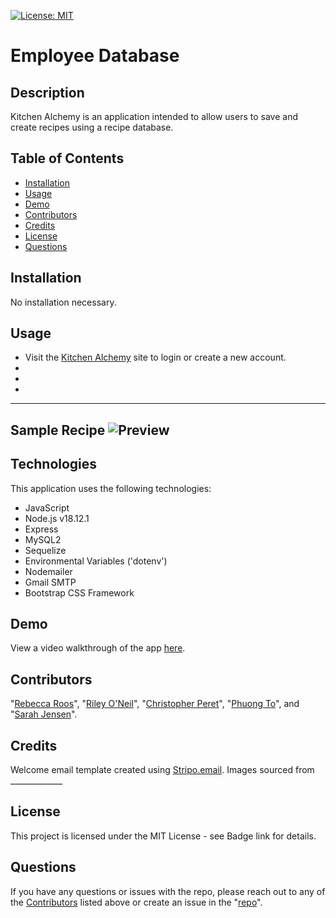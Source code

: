  [![License: MIT](https://img.shields.io/badge/License-MIT-yellow.svg)](https://opensource.org/licenses/MIT)
  # Employee Database
  
  ## Description
 Kitchen Alchemy is an application intended to allow users to save and create recipes using a recipe database.
  
  ## Table of Contents
  
  * [Installation](#installation)
  * [Usage](#usage)
  * [Demo](#demo)
  * [Contributors](#contributors)
  * [Credits](#credits)
  * [License](#license)
  * [Questions](#questions)
  
  ## Installation
   No installation necessary.
  
  
  ## Usage
  * Visit the [Kitchen Alchemy](https://kitchen-alchemy.herokuapp.com/) site to login or create a new account.
  * 
  * 
  * 
  
  ---
  Sample Recipe 
  ![Preview]()
  ---
 
  ## Technologies
  This application uses the following technologies:
  * JavaScript
  * Node.js v18.12.1
  * Express
  * MySQL2
  * Sequelize
  * Environmental Variables ('dotenv')
  * Nodemailer
  * Gmail SMTP
  * Bootstrap CSS Framework
  
  ## Demo
  View a video walkthrough of the app [here]().

  ## Contributors
  "[Rebecca Roos]("https://github.com/sendusyourbones")", "[Riley O'Neil]("https://github.com/rileydoneil")", "[Christopher Peret]("https://github.com/Zed-CSP")", "[Phuong To]("https://github.com/phuongtoVN")", and "[Sarah Jensen](https://github.com/sarah-jensen")".

  ## Credits
  Welcome email template created using [Stripo.email](https://stripo.email/).
  Images sourced from _____________
    
  ## License
  This project is licensed under the MIT License - see Badge link for details.
  
  ## Questions
  If you have any questions or issues with the repo, please reach out to any of the [Contributors](#contributors) listed above or create an issue in the "[repo](https://github.com/Zed-CSP/codeConnoisseurs)".
